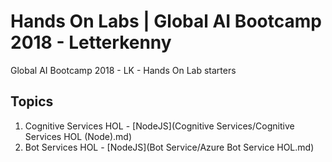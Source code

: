 # Hands On Labs  | Global AI Bootcamp 2018 - Letterkenny 
Global AI Bootcamp 2018 - LK - Hands On Lab starters

## Topics 
1. Cognitive Services HOL  - [NodeJS](Cognitive Services/Cognitive Services HOL (Node).md)
2. Bot Services HOL   - [NodeJS](Bot Service/Azure Bot Service HOL.md)

